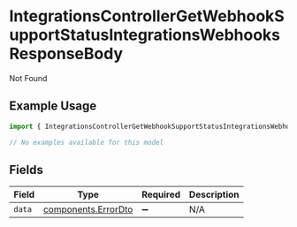 # IntegrationsControllerGetWebhookSupportStatusIntegrationsWebhooksResponseBody

Not Found

## Example Usage

```typescript
import { IntegrationsControllerGetWebhookSupportStatusIntegrationsWebhooksResponseBody } from "@novu/api/models/errors";

// No examples available for this model
```

## Fields

| Field                                                      | Type                                                       | Required                                                   | Description                                                |
| ---------------------------------------------------------- | ---------------------------------------------------------- | ---------------------------------------------------------- | ---------------------------------------------------------- |
| `data`                                                     | [components.ErrorDto](../../models/components/errordto.md) | :heavy_minus_sign:                                         | N/A                                                        |
